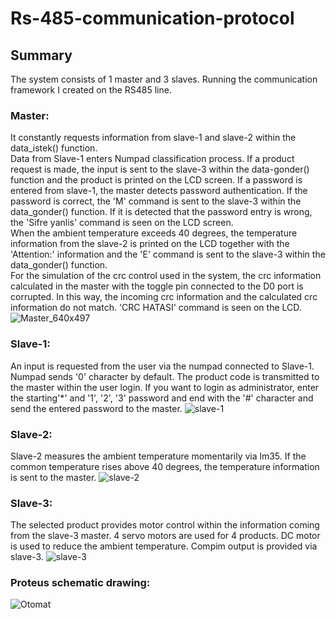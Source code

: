# Rs-485-communication-protocol
## Summary
The system consists of 1 master and 3 slaves. Running the communication framework I created on the RS485 line. 
### Master:
  It constantly requests information from slave-1 and slave-2 within the data_istek() function. <br/> Data from Slave-1 enters Numpad classification process. If a product request is made, the input is sent to the slave-3 within the data-gonder() function and the product is printed on the LCD screen. If a password is entered from slave-1, the master detects password authentication. If the password is correct, the 'M' command is sent to the slave-3 within the data_gonder() function. If it is detected that the password entry is wrong, the 'Sifre yanlis' command is seen on the LCD screen. <br/>
  When the ambient temperature exceeds 40 degrees, the temperature information from the slave-2 is printed on the LCD together with the 'Attention:' information and the 'E' command is sent to the slave-3 within the data_gonder() function. <br/>
  For the simulation of the crc control used in the system, the crc information calculated in the master with the toggle pin connected to the D0 port is corrupted. In this way, the incoming crc information and the calculated crc information do not match. 'CRC HATASI' command is seen on the LCD.   
![Master_640x497](https://user-images.githubusercontent.com/62069736/120207285-e9b56800-c234-11eb-9a9c-fdfc29cc507c.jpg)
### Slave-1: <br/>
An input is requested from the user via the numpad connected to Slave-1. Numpad sends '0' character by default. The product code is transmitted to the master within the user login. If you want to login as administrator, enter   the starting'*' and '1', '2', '3' password and end with the '#' character and send the entered password to the master. 
![slave-1](https://user-images.githubusercontent.com/62069736/120206908-70b61080-c234-11eb-8c40-a8486c418038.PNG)
### Slave-2: <br/>
Slave-2 measures the ambient temperature momentarily via lm35. If the common temperature rises above 40 degrees, the temperature information is sent to the master. 
![slave-2](https://user-images.githubusercontent.com/62069736/120208075-cccd6480-c235-11eb-8e2f-53df6ef0d250.PNG)
### Slave-3: <br/>
The selected product provides motor control within the information coming from the slave-3 master. 4 servo motors are used for 4 products. DC motor is used to reduce the ambient temperature. Compim output is provided via slave-3. 
![slave-3](https://user-images.githubusercontent.com/62069736/120207411-0d78ae00-c235-11eb-9dbe-510ee76bf351.PNG)
### Proteus schematic drawing:  <br/>
![Otomat](https://user-images.githubusercontent.com/62069736/120207788-84ae4200-c235-11eb-8dd8-b8f2ec801f51.png)
